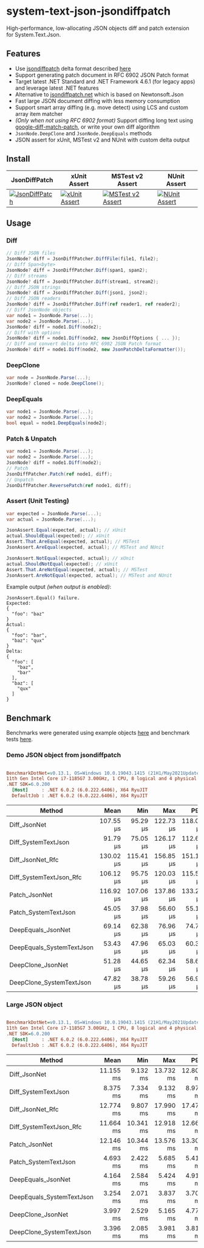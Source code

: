 # system-text-json-jsondiffpatch

High-performance, low-allocating JSON objects diff and patch extension for System.Text.Json.

## Features

- Use [jsondiffpatch](https://github.com/benjamine/jsondiffpatch) delta format described [here](https://github.com/benjamine/jsondiffpatch/blob/master/docs/deltas.md)
- Support generating patch document in RFC 6902 JSON Patch format
- Target latest .NET Standard and .NET Framework 4.6.1 (for legacy apps) and leverage latest .NET features
- Alternative to [jsondiffpatch.net](https://github.com/wbish/jsondiffpatch.net) which is based on Newtonsoft.Json
- Fast large JSON document diffing with less memory consumption
- Support smart array diffing (e.g. move detect) using LCS and custom array item matcher
- _(Only when not using RFC 6902 format)_ Support diffing long text using [google-diff-match-patch](http://code.google.com/p/google-diff-match-patch/), or write your own diff algorithm
- `JsonNode.DeepClone` and `JsonNode.DeepEquals` methods
- JSON assert for xUnit, MSTest v2 and NUnit with custom delta output

## Install

| JsonDiffPatch                                                                                        | xUnit Assert                                                                                              | MSTest v2 Assert                                                                                               | NUnit Assert                                                                                              |
|------------------------------------------------------------------------------------------------------|-----------------------------------------------------------------------------------------------------------|----------------------------------------------------------------------------------------------------------------|-----------------------------------------------------------------------------------------------------------|
| [![JsonDiffPatch](https://img.shields.io/nuget/vpre/SystemTextJson.JsonDiffPatch?style=for-the-badge)](https://www.nuget.org/packages/SystemTextJson.JsonDiffPatch/) | [![xUnit Assert](https://img.shields.io/nuget/vpre/SystemTextJson.JsonDiffPatch.Xunit?style=for-the-badge)](https://www.nuget.org/packages/SystemTextJson.JsonDiffPatch.Xunit/) | [![MSTest v2 Assert](https://img.shields.io/nuget/vpre/SystemTextJson.JsonDiffPatch.MSTest?style=for-the-badge)](https://www.nuget.org/packages/SystemTextJson.JsonDiffPatch.MSTest/) | [![NUnit Assert](https://img.shields.io/nuget/vpre/SystemTextJson.JsonDiffPatch.NUnit?style=for-the-badge)](https://www.nuget.org/packages/SystemTextJson.JsonDiffPatch.NUnit/) |

## Usage
### Diff

```csharp
// Diff JSON files
JsonNode? diff = JsonDiffPatcher.DiffFile(file1, file2);
// Diff Span<byte>
JsonNode? diff = JsonDiffPatcher.Diff(span1, span2);
// Diff streams
JsonNode? diff = JsonDiffPatcher.Diff(stream1, stream2);
// Diff JSON strings
JsonNode? diff = JsonDiffPatcher.Diff(json1, json2);
// Diff JSON readers
JsonNode? diff = JsonDiffPatcher.Diff(ref reader1, ref reader2);
// Diff JsonNode objects
var node1 = JsonNode.Parse(...);
var node2 = JsonNode.Parse(...);
JsonNode? diff = node1.Diff(node2);
// Diff with options
JsonNode? diff = node1.Diff(node2, new JsonDiffOptions { ... });
// Diff and convert delta into RFC 6902 JSON Patch format
JsonNode? diff = node1.Diff(node2, new JsonPatchDeltaFormatter());
```

### DeepClone

```csharp
var node = JsonNode.Parse(...);
JsonNode? cloned = node.DeepClone();
```

### DeepEquals

```csharp
var node1 = JsonNode.Parse(...);
var node2 = JsonNode.Parse(...);
bool equal = node1.DeepEquals(node2);
```

### Patch & Unpatch

```csharp
var node1 = JsonNode.Parse(...);
var node2 = JsonNode.Parse(...);
JsonNode? diff = node1.Diff(node2);
// Patch
JsonDiffPatcher.Patch(ref node1, diff);
// Unpatch
JsonDiffPatcher.ReversePatch(ref node1, diff);
```

### Assert (Unit Testing)

```csharp
var expected = JsonNode.Parse(...);
var actual = JsonNode.Parse(...);

JsonAssert.Equal(expected, actual); // xUnit
actual.ShouldEqual(expected); // xUnit
Assert.That.AreEqual(expected, actual); // MSTest
JsonAssert.AreEqual(expected, actual); // MSTest and NUnit

JsonAssert.NotEqual(expected, actual); // xUnit
actual.ShouldNotEqual(expected); // xUnit
Assert.That.AreNotEqual(expected, actual); // MSTest
JsonAssert.AreNotEqual(expected, actual); // MSTest and NUnit
```

Example output _(when output is enabled)_:
```
JsonAssert.Equal() failure.
Expected:
{
  "foo": "baz"
}
Actual:
{
  "foo": "bar",
  "baz": "qux"
}
Delta:
{
  "foo": [
    "baz",
    "bar"
  ],
  "baz": [
    "qux"
  ]
}
```

## Benchmark

Benchmarks were generated using example objects [here](https://github.com/weichch/system-text-json-jsondiffpatch/tree/main/test/Examples) and benchmark tests [here](https://github.com/weichch/system-text-json-jsondiffpatch/tree/main/test/SystemTextJson.JsonDiffPatch.Benchmark/).

### Demo JSON object from jsondiffpatch

``` ini

BenchmarkDotNet=v0.13.1, OS=Windows 10.0.19043.1415 (21H1/May2021Update)
11th Gen Intel Core i7-1185G7 3.00GHz, 1 CPU, 8 logical and 4 physical cores
.NET SDK=6.0.200
  [Host]     : .NET 6.0.2 (6.0.222.6406), X64 RyuJIT
  DefaultJob : .NET 6.0.2 (6.0.222.6406), X64 RyuJIT


```
|                    Method |      Mean |       Min |       Max |       P95 |       P80 | Allocated |
|-------------------------- |----------:|----------:|----------:|----------:|----------:|----------:|
|              Diff_JsonNet | 107.55 μs |  95.29 μs | 122.73 μs | 118.01 μs | 113.43 μs |    132 KB |
|       Diff_SystemTextJson |  91.79 μs |  75.05 μs | 126.17 μs | 112.61 μs | 101.81 μs |     70 KB |
|          Diff_JsonNet_Rfc | 130.02 μs | 115.41 μs | 156.85 μs | 151.16 μs | 136.42 μs |    150 KB |
|   Diff_SystemTextJson_Rfc | 106.12 μs |  95.75 μs | 120.03 μs | 115.57 μs | 110.23 μs |     93 KB |
|             Patch_JsonNet | 116.92 μs | 107.06 μs | 137.86 μs | 133.26 μs | 122.34 μs |    162 KB |
|      Patch_SystemTextJson |  45.05 μs |  37.98 μs |  56.60 μs |  55.13 μs |  47.42 μs |     37 KB |
|        DeepEquals_JsonNet |  69.14 μs |  62.38 μs |  76.96 μs |  74.78 μs |  71.95 μs |     91 KB |
| DeepEquals_SystemTextJson |  53.43 μs |  47.96 μs |  65.03 μs |  60.30 μs |  56.35 μs |     40 KB |
|         DeepClone_JsonNet |  51.28 μs |  44.65 μs |  62.34 μs |  58.69 μs |  54.52 μs |     70 KB |
|  DeepClone_SystemTextJson |  47.82 μs |  38.78 μs |  59.26 μs |  56.94 μs |  51.11 μs |     45 KB |


### Large JSON object

``` ini

BenchmarkDotNet=v0.13.1, OS=Windows 10.0.19043.1415 (21H1/May2021Update)
11th Gen Intel Core i7-1185G7 3.00GHz, 1 CPU, 8 logical and 4 physical cores
.NET SDK=6.0.200
  [Host]     : .NET 6.0.2 (6.0.222.6406), X64 RyuJIT
  DefaultJob : .NET 6.0.2 (6.0.222.6406), X64 RyuJIT


```
|                    Method |      Mean |       Min |       Max |       P95 |       P80 | Allocated |
|-------------------------- |----------:|----------:|----------:|----------:|----------:|----------:|
|              Diff_JsonNet | 11.155 ms |  9.132 ms | 13.732 ms | 12.802 ms | 11.896 ms |      4 MB |
|       Diff_SystemTextJson |  8.375 ms |  7.334 ms |  9.132 ms |  8.978 ms |  8.690 ms |      3 MB |
|          Diff_JsonNet_Rfc | 12.774 ms |  9.807 ms | 17.990 ms | 17.479 ms | 13.374 ms |      6 MB |
|   Diff_SystemTextJson_Rfc | 11.664 ms | 10.341 ms | 12.918 ms | 12.668 ms | 12.142 ms |      5 MB |
|             Patch_JsonNet | 12.146 ms | 10.344 ms | 13.576 ms | 13.302 ms | 12.647 ms |      5 MB |
|      Patch_SystemTextJson |  4.693 ms |  2.422 ms |  5.685 ms |  5.412 ms |  5.061 ms |      2 MB |
|        DeepEquals_JsonNet |  4.164 ms |  2.584 ms |  5.424 ms |  4.917 ms |  4.652 ms |      2 MB |
| DeepEquals_SystemTextJson |  3.254 ms |  2.071 ms |  3.837 ms |  3.709 ms |  3.499 ms |      2 MB |
|         DeepClone_JsonNet |  3.997 ms |  2.529 ms |  5.165 ms |  4.772 ms |  4.531 ms |      2 MB |
|  DeepClone_SystemTextJson |  3.396 ms |  2.085 ms |  3.981 ms |  3.811 ms |  3.609 ms |      2 MB |

